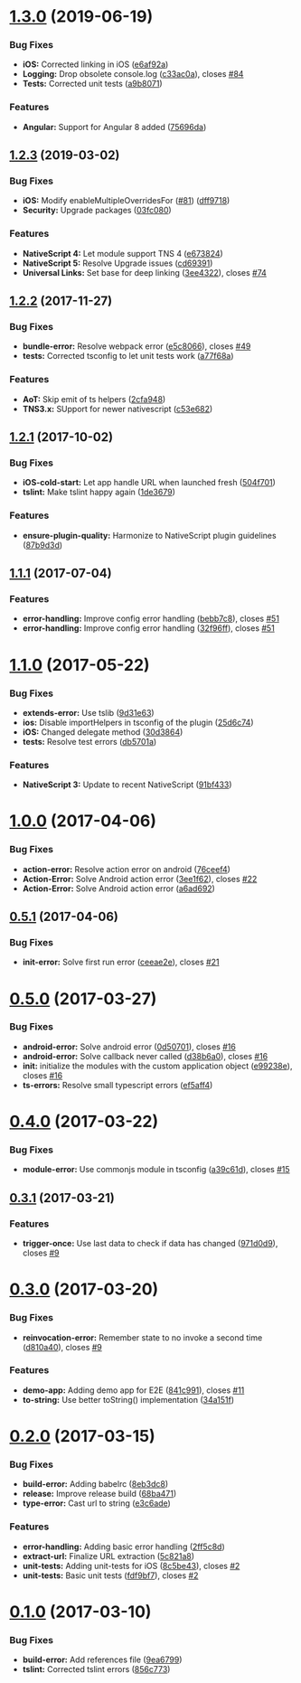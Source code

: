 <a name="1.3.0"></a>
# [1.3.0](https://github.com/hypery2k/nativescript-urlhandler/compare/v1.2.3...v1.3.0) (2019-06-19)


### Bug Fixes

* **iOS:** Corrected linking in iOS ([e6af92a](https://github.com/hypery2k/nativescript-urlhandler/commit/e6af92a))
* **Logging:** Drop obsolete console.log ([c33ac0a](https://github.com/hypery2k/nativescript-urlhandler/commit/c33ac0a)), closes [#84](https://github.com/hypery2k/nativescript-urlhandler/issues/84)
* **Tests:** Corrected unit tests ([a9b8071](https://github.com/hypery2k/nativescript-urlhandler/commit/a9b8071))


### Features

* **Angular:** Support for Angular 8 added ([75696da](https://github.com/hypery2k/nativescript-urlhandler/commit/75696da))



<a name="1.2.3"></a>
## [1.2.3](https://github.com/hypery2k/nativescript-urlhandler/compare/v1.2.2...v1.2.3) (2019-03-02)


### Bug Fixes

* **iOS:** Modify enableMultipleOverridesFor ([#81](https://github.com/hypery2k/nativescript-urlhandler/issues/81)) ([dff9718](https://github.com/hypery2k/nativescript-urlhandler/commit/dff9718))
* **Security:** Upgrade packages ([03fc080](https://github.com/hypery2k/nativescript-urlhandler/commit/03fc080))


### Features

* **NativeScript 4:** Let module support TNS 4 ([e673824](https://github.com/hypery2k/nativescript-urlhandler/commit/e673824))
* **NativeScript 5:** Resolve Upgrade issues ([cd69391](https://github.com/hypery2k/nativescript-urlhandler/commit/cd69391))
* **Universal Links:** Set base for deep linking ([3ee4322](https://github.com/hypery2k/nativescript-urlhandler/commit/3ee4322)), closes [#74](https://github.com/hypery2k/nativescript-urlhandler/issues/74)



<a name="1.2.2"></a>
## [1.2.2](https://github.com/hypery2k/nativescript-urlhandler/compare/v1.2.1...v1.2.2) (2017-11-27)


### Bug Fixes

* **bundle-error:** Resolve webpack error ([e5c8066](https://github.com/hypery2k/nativescript-urlhandler/commit/e5c8066)), closes [#49](https://github.com/hypery2k/nativescript-urlhandler/issues/49)
* **tests:** Corrected tsconfig to let unit tests work ([a77f68a](https://github.com/hypery2k/nativescript-urlhandler/commit/a77f68a))


### Features

* **AoT:** Skip emit of ts helpers ([2cfa948](https://github.com/hypery2k/nativescript-urlhandler/commit/2cfa948))
* **TNS3.x:** SUpport for newer nativescript ([c53e682](https://github.com/hypery2k/nativescript-urlhandler/commit/c53e682))



<a name="1.2.1"></a>
## [1.2.1](https://github.com/hypery2k/nativescript-urlhandler/compare/v1.1.1...v1.2.1) (2017-10-02)


### Bug Fixes

* **iOS-cold-start:** Let app handle URL when launched fresh ([504f701](https://github.com/hypery2k/nativescript-urlhandler/commit/504f701))
* **tslint:** Make tslint happy again ([1de3679](https://github.com/hypery2k/nativescript-urlhandler/commit/1de3679))


### Features

* **ensure-plugin-quality:** Harmonize to NativeScript plugin guidelines ([87b9d3d](https://github.com/hypery2k/nativescript-urlhandler/commit/87b9d3d))



<a name="1.1.1"></a>
## [1.1.1](https://github.com/hypery2k/nativescript-urlhandler/compare/v1.1.0...v1.1.1) (2017-07-04)


### Features

* **error-handling:** Improve config error handling ([bebb7c8](https://github.com/hypery2k/nativescript-urlhandler/commit/bebb7c8)), closes [#51](https://github.com/hypery2k/nativescript-urlhandler/issues/51)
* **error-handling:** Improve config error handling ([32f96ff](https://github.com/hypery2k/nativescript-urlhandler/commit/32f96ff)), closes [#51](https://github.com/hypery2k/nativescript-urlhandler/issues/51)



<a name="1.1.0"></a>
# [1.1.0](https://github.com/hypery2k/nativescript-urlhandler/compare/v1.0.0...v1.1.0) (2017-05-22)


### Bug Fixes

* **extends-error:** Use tslib ([9d31e63](https://github.com/hypery2k/nativescript-urlhandler/commit/9d31e63))
* **ios:** Disable importHelpers in tsconfig of the plugin ([25d6c74](https://github.com/hypery2k/nativescript-urlhandler/commit/25d6c74))
* **iOS:** Changed delegate method ([30d3864](https://github.com/hypery2k/nativescript-urlhandler/commit/30d3864))
* **tests:** Resolve test errors ([db5701a](https://github.com/hypery2k/nativescript-urlhandler/commit/db5701a))


### Features

* **NativeScript 3:** Update to recent NativeScript ([91bf433](https://github.com/hypery2k/nativescript-urlhandler/commit/91bf433))



<a name="1.0.0"></a>
# [1.0.0](https://github.com/hypery2k/nativescript-urlhandler/compare/v0.5.1...v1.0.0) (2017-04-06)


### Bug Fixes

* **action-error:** Resolve action error on android ([76ceef4](https://github.com/hypery2k/nativescript-urlhandler/commit/76ceef4))
* **Action-Error:** Solve Android action error ([3ee1f62](https://github.com/hypery2k/nativescript-urlhandler/commit/3ee1f62)), closes [#22](https://github.com/hypery2k/nativescript-urlhandler/issues/22)
* **Action-Error:** Solve Android action error ([a6ad692](https://github.com/hypery2k/nativescript-urlhandler/commit/a6ad692))



<a name="0.5.1"></a>
## [0.5.1](https://github.com/hypery2k/nativescript-urlhandler/compare/v0.5.0...v0.5.1) (2017-04-06)


### Bug Fixes

* **init-error:** Solve first run error ([ceeae2e](https://github.com/hypery2k/nativescript-urlhandler/commit/ceeae2e)), closes [#21](https://github.com/hypery2k/nativescript-urlhandler/issues/21)



<a name="0.5.0"></a>
# [0.5.0](https://github.com/hypery2k/nativescript-urlhandler/compare/v0.4.0...v0.5.0) (2017-03-27)


### Bug Fixes

* **android-error:** Solve android error ([0d50701](https://github.com/hypery2k/nativescript-urlhandler/commit/0d50701)), closes [#16](https://github.com/hypery2k/nativescript-urlhandler/issues/16)
* **android-error:** Solve callback never called ([d38b6a0](https://github.com/hypery2k/nativescript-urlhandler/commit/d38b6a0)), closes [#16](https://github.com/hypery2k/nativescript-urlhandler/issues/16)
* **init:** initialize the modules with the custom application object ([e99238e](https://github.com/hypery2k/nativescript-urlhandler/commit/e99238e)), closes [#16](https://github.com/hypery2k/nativescript-urlhandler/issues/16)
* **ts-errors:** Resolve small typescript errors ([ef5aff4](https://github.com/hypery2k/nativescript-urlhandler/commit/ef5aff4))



<a name="0.4.0"></a>
# [0.4.0](https://github.com/hypery2k/nativescript-urlhandler/compare/v0.3.1...v0.4.0) (2017-03-22)


### Bug Fixes

* **module-error:** Use commonjs module in tsconfig ([a39c61d](https://github.com/hypery2k/nativescript-urlhandler/commit/a39c61d)), closes [#15](https://github.com/hypery2k/nativescript-urlhandler/issues/15)



<a name="0.3.1"></a>
## [0.3.1](https://github.com/hypery2k/nativescript-urlhandler/compare/v0.3.0...v0.3.1) (2017-03-21)


### Features

* **trigger-once:** Use last data to check if data has changed ([971d0d9](https://github.com/hypery2k/nativescript-urlhandler/commit/971d0d9)), closes [#9](https://github.com/hypery2k/nativescript-urlhandler/issues/9)



<a name="0.3.0"></a>
# [0.3.0](https://github.com/hypery2k/nativescript-urlhandler/compare/v0.2.0...v0.3.0) (2017-03-20)


### Bug Fixes

* **reinvocation-error:** Remember state to no invoke a second time ([d810a40](https://github.com/hypery2k/nativescript-urlhandler/commit/d810a40)), closes [#9](https://github.com/hypery2k/nativescript-urlhandler/issues/9)


### Features

* **demo-app:** Adding demo app for E2E ([841c991](https://github.com/hypery2k/nativescript-urlhandler/commit/841c991)), closes [#11](https://github.com/hypery2k/nativescript-urlhandler/issues/11)
* **to-string:** Use better toString() implementation ([34a151f](https://github.com/hypery2k/nativescript-urlhandler/commit/34a151f))



<a name="0.2.0"></a>
# [0.2.0](https://github.com/hypery2k/nativescript-urlhandler/compare/v0.1.0...v0.2.0) (2017-03-15)


### Bug Fixes

* **build-error:** Adding babelrc ([8eb3dc8](https://github.com/hypery2k/nativescript-urlhandler/commit/8eb3dc8))
* **release:** Improve release build ([68ba471](https://github.com/hypery2k/nativescript-urlhandler/commit/68ba471))
* **type-error:** Cast url to string ([e3c6ade](https://github.com/hypery2k/nativescript-urlhandler/commit/e3c6ade))


### Features

* **error-handling:** Adding basic error handling ([2ff5c8d](https://github.com/hypery2k/nativescript-urlhandler/commit/2ff5c8d))
* **extract-url:** Finalize URL extraction ([5c821a8](https://github.com/hypery2k/nativescript-urlhandler/commit/5c821a8))
* **unit-tests:** Adding unit-tests for iOS ([8c5be43](https://github.com/hypery2k/nativescript-urlhandler/commit/8c5be43)), closes [#2](https://github.com/hypery2k/nativescript-urlhandler/issues/2)
* **unit-tests:** Basic unit tests ([fdf9bf7](https://github.com/hypery2k/nativescript-urlhandler/commit/fdf9bf7)), closes [#2](https://github.com/hypery2k/nativescript-urlhandler/issues/2)



<a name="0.1.0"></a>
# [0.1.0](https://github.com/hypery2k/nativescript-urlhandler/compare/9ea6799...v0.1.0) (2017-03-10)


### Bug Fixes

* **build-error:** Add references file ([9ea6799](https://github.com/hypery2k/nativescript-urlhandler/commit/9ea6799))
* **tslint:** Corrected tslint errors ([856c773](https://github.com/hypery2k/nativescript-urlhandler/commit/856c773))




